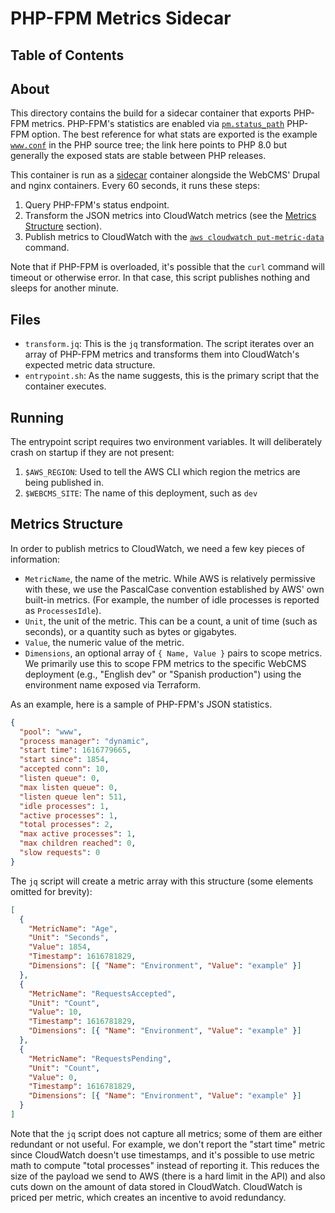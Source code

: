 # PHP-FPM Metrics Sidecar

## Table of Contents

## About

This directory contains the build for a sidecar container that exports PHP-FPM metrics. PHP-FPM's statistics are enabled via [`pm.status_path`](https://www.php.net/manual/en/install.fpm.configuration.php#pm.status-path) PHP-FPM option. The best reference for what stats are exported is the example [`www.conf`](https://github.com/php/php-src/blob/php-8.0.0/sapi/fpm/www.conf.in#L142-L161) in the PHP source tree; the link here points to PHP 8.0 but generally the exposed stats are stable between PHP releases.

This container is run as a [sidecar](https://docs.microsoft.com/en-us/azure/architecture/patterns/sidecar) container alongside the WebCMS' Drupal and nginx containers. Every 60 seconds, it runs these steps:

1. Query PHP-FPM's status endpoint.
2. Transform the JSON metrics into CloudWatch metrics (see the [Metrics Structure](#metrics-structure) section).
3. Publish metrics to CloudWatch with the [`aws cloudwatch put-metric-data`](https://awscli.amazonaws.com/v2/documentation/api/latest/reference/cloudwatch/put-metric-data.html) command.

Note that if PHP-FPM is overloaded, it's possible that the `curl` command will timeout or otherwise error. In that case, this script publishes nothing and sleeps for another minute.

## Files

- `transform.jq`: This is the `jq` transformation. The script iterates over an array of PHP-FPM metrics and transforms them into CloudWatch's expected metric data structure.
- `entrypoint.sh`: As the name suggests, this is the primary script that the container executes.

## Running

The entrypoint script requires two environment variables. It will deliberately crash on startup if they are not present:

1. `$AWS_REGION`: Used to tell the AWS CLI which region the metrics are being published in.
2. `$WEBCMS_SITE`: The name of this deployment, such as `dev`

## Metrics Structure

In order to publish metrics to CloudWatch, we need a few key pieces of information:

- `MetricName`, the name of the metric. While AWS is relatively permissive with these, we use the PascalCase convention established by AWS' own built-in metrics. (For example, the number of idle processes is reported as `ProcessesIdle`).
- `Unit`, the unit of the metric. This can be a count, a unit of time (such as seconds), or a quantity such as bytes or gigabytes.
- `Value`, the numeric value of the metric.
- `Dimensions`, an optional array of `{ Name, Value }` pairs to scope metrics. We primarily use this to scope FPM metrics to the specific WebCMS deployment (e.g., "English dev" or "Spanish production") using the environment name exposed via Terraform.

As an example, here is a sample of PHP-FPM's JSON statistics.

```json
{
  "pool": "www",
  "process manager": "dynamic",
  "start time": 1616779665,
  "start since": 1854,
  "accepted conn": 10,
  "listen queue": 0,
  "max listen queue": 0,
  "listen queue len": 511,
  "idle processes": 1,
  "active processes": 1,
  "total processes": 2,
  "max active processes": 1,
  "max children reached": 0,
  "slow requests": 0
}
```

The `jq` script will create a metric array with this structure (some elements omitted for brevity):

```json
[
  {
    "MetricName": "Age",
    "Unit": "Seconds",
    "Value": 1854,
    "Timestamp": 1616781829,
    "Dimensions": [{ "Name": "Environment", "Value": "example" }]
  },
  {
    "MetricName": "RequestsAccepted",
    "Unit": "Count",
    "Value": 10,
    "Timestamp": 1616781829,
    "Dimensions": [{ "Name": "Environment", "Value": "example" }]
  },
  {
    "MetricName": "RequestsPending",
    "Unit": "Count",
    "Value": 0,
    "Timestamp": 1616781829,
    "Dimensions": [{ "Name": "Environment", "Value": "example" }]
  }
]
```

Note that the `jq` script does not capture all metrics; some of them are either redundant or not useful. For example, we don't report the "start time" metric since CloudWatch doesn't use timestamps, and it's possible to use metric math to compute "total processes" instead of reporting it. This reduces the size of the payload we send to AWS (there is a hard limit in the API) and also cuts down on the amount of data stored in CloudWatch. CloudWatch is priced per metric, which creates an incentive to avoid redundancy.
